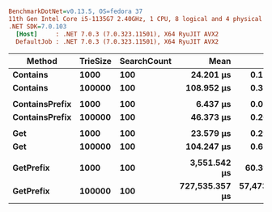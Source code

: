``` ini

BenchmarkDotNet=v0.13.5, OS=fedora 37
11th Gen Intel Core i5-1135G7 2.40GHz, 1 CPU, 8 logical and 4 physical cores
.NET SDK=7.0.103
  [Host]     : .NET 7.0.3 (7.0.323.11501), X64 RyuJIT AVX2
  DefaultJob : .NET 7.0.3 (7.0.323.11501), X64 RyuJIT AVX2


```
|         Method | TrieSize | SearchCount |           Mean |          Error |          StdDev |    Gen0 |  Allocated |
|--------------- |--------- |------------ |---------------:|---------------:|----------------:|--------:|-----------:|
|       **Contains** |     **1000** |         **100** |      **24.201 μs** |      **0.1259 μs** |       **0.1178 μs** |       **-** |          **-** |
|       **Contains** |   **100000** |         **100** |     **108.952 μs** |      **0.3349 μs** |       **0.2969 μs** |       **-** |          **-** |
|                |          |             |                |                |                 |         |            |
| **ContainsPrefix** |     **1000** |         **100** |       **6.437 μs** |      **0.0763 μs** |       **0.0713 μs** |       **-** |          **-** |
| **ContainsPrefix** |   **100000** |         **100** |      **46.373 μs** |      **0.2665 μs** |       **0.2225 μs** |       **-** |          **-** |
|                |          |             |                |                |                 |         |            |
|            **Get** |     **1000** |         **100** |      **23.579 μs** |      **0.2999 μs** |       **0.2658 μs** |       **-** |          **-** |
|            **Get** |   **100000** |         **100** |     **104.247 μs** |      **0.6229 μs** |       **0.5827 μs** |       **-** |          **-** |
|                |          |             |                |                |                 |         |            |
|      **GetPrefix** |     **1000** |         **100** |   **3,551.542 μs** |     **60.3979 μs** |      **53.5411 μs** | **35.1563** |   **159688 B** |
|      **GetPrefix** |   **100000** |         **100** | **727,535.357 μs** | **57,473.6464 μs** | **168,560.2557 μs** |       **-** | **16068880 B** |
